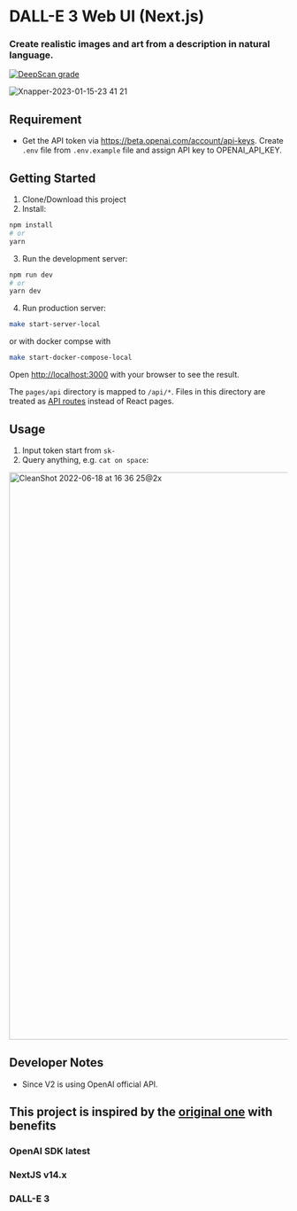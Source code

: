# DALL-E 3 Web UI (Next.js)
### Create realistic images and art from a description in natural language.

[![DeepScan grade](https://deepscan.io/api/teams/18632/projects/21948/branches/641242/badge/grade.svg)](https://deepscan.io/dashboard#view=project&tid=18632&pid=21948&bid=641242)

![Xnapper-2023-01-15-23 41 21](https://user-images.githubusercontent.com/54872601/212551185-c762e8b3-1d88-4c50-aeb2-caf7b302e9d2.jpg)

## Requirement
- Get the API token via https://beta.openai.com/account/api-keys. Create `.env` file from `.env.example` file and assign API key to OPENAI_API_KEY.

## Getting Started
1. Clone/Download this project
2. Install:
```bash
npm install
# or
yarn
```
3. Run the development server:
```bash
npm run dev
# or
yarn dev
```
4. Run production server:
```bash
make start-server-local
```
or with docker compse with
```bash
make start-docker-compose-local
```

Open [http://localhost:3000](http://localhost:3000) with your browser to see the result.

The `pages/api` directory is mapped to `/api/*`. Files in this directory are treated as [API routes](https://nextjs.org/docs/api-routes/introduction) instead of React pages.

## Usage
1. Input token start from `sk-`
2. Query anything, e.g. `cat on space`:
<img width="1024" alt="CleanShot 2022-06-18 at 16 36 25@2x" src="https://user-images.githubusercontent.com/54872601/174429869-97ce491e-6aa1-4887-a7e9-f9b99b5df38a.png">

## Developer Notes
- Since V2 is using OpenAI official API.

## This project is inspired by the [original one](https://github.com/1998code/DALLE-2-App) with benefits
### OpenAI SDK latest
### NextJS v14.x
### DALL-E 3
